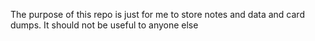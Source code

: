 The purpose of this repo is just for me to store notes and data and card dumps. It should not be useful to anyone else
